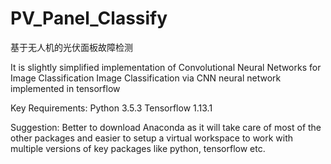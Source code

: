 # PV_Panel_Classify
基于无人机的光伏面板故障检测

It is slightly simplified implementation of Convolutional Neural Networks for Image Classification
Image Classification via CNN neural network implemented in tensorflow

Key Requirements: Python 3.5.3 Tensorflow 1.13.1

Suggestion: Better to download Anaconda as it will take care of most of the other packages and easier to setup a virtual workspace to work with multiple versions of key packages like python, tensorflow etc.
